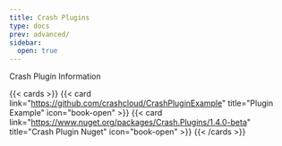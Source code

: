 ```yaml
---
title: Crash Plugins
type: docs
prev: advanced/
sidebar:
  open: true
---
```


Crash Plugin Information

{{< cards >}}
{{< card link="https://github.com/crashcloud/CrashPluginExample" title="Plugin Example" icon="book-open" >}}
{{< card link="https://www.nuget.org/packages/Crash.Plugins/1.4.0-beta" title="Crash Plugin Nuget" icon="book-open" >}}
{{< /cards >}}
